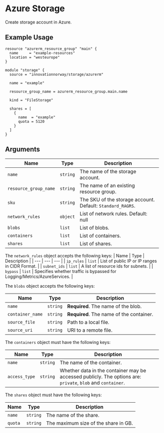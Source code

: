 # Azure Storage

Create storage account in Azure.

## Example Usage

```hcl
resource "azurerm_resource_group" "main" {
  name     = "example-resources"
  location = "westeurope"
}

module "storage" {
  source = "innovationnorway/storage/azurerm"

  name = "example"

  resource_group_name = azurerm_resource_group.main.name

  kind = "FileStorage"

  shares = [
    {
      name  = "example"
      quota = 5120
    }
  ]
}
```

## Arguments

| Name | Type | Description |
| --- | --- | --- |
| `name` | `string` | The name of the storage account. |
| `resource_group_name` | `string` | The name of an existing resource group. |
| `sku` | `string` | The SKU of the storage account. Default: `Standard_RAGRS`. |
| `network_rules` | `object` | List of network rules. Default: null |
| `blobs` | `list` | List of blobs. |
| `containers` | `list` | List of containers. |
| `shares` | `list` | List of shares. |

The `network_rules` object accepts the following keys:
| Name | Type | Description |
| --- | --- | --- |
| `ip_rules` | `list` | List of public IP or IP ranges in CIDR Format. |
| `subnet_ids` | `list` | A list of resource ids for subnets. |
| `bypass` | `list` | Specifies whether traffic is bypassed for Logging/Metrics/AzureServices. |

The `blobs` object accepts the following keys:

| Name | Type | Description |
| --- | --- | --- |
| `name` | `string` | **Required**. The name of the blob. |
| `container_name` | `string` | **Required**. The name of the container. |
| `source_file` | `string` | Path to a local file. |
| `source_uri` | `string` | URI to a remote file. |

The `containers` object must have the following keys:

| Name | Type | Description |
| --- | --- | --- |
| `name` | `string` | The name of the container. |
| `access_type` | `string` | Whether data in the container may be accessed publicly. The options are: `private`, `blob` and `container`. |

The `shares` object must have the following keys:

| Name | Type | Description |
| --- | --- | --- |
| `name` | `string` | The name of the share. |
| `quota` | `string` | The maximum size of the share in GB. |
